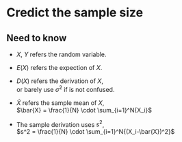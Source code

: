 # Credict the sample size

## Need to know

- $X$, $Y$ refers the random variable.

- $E(X)$ refers the expection of $X$.

- $D(X)$ refers the derivation of $X$,  
  or barely use $\sigma^2$ if is not confused.

- $\bar{X}$ refers the sample mean of $X$,  
  $\bar{X} = \frac{1}{N} \cdot \sum_{i=1}^N{X_i}$

- The sample derivation uses $s^2$,  
  $s^2 = \frac{1}{N} \cdot \sum_{i=1}^N{(X_i-\bar{X})^2}$
